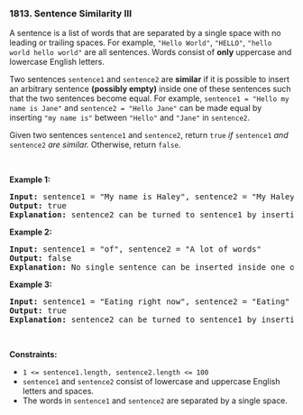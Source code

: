 <h3 align="left"> 1813. Sentence Similarity III</h3>
<div><p>A sentence is a list of words that are separated by a single space with no leading or trailing spaces. For example, <code>"Hello World"</code>, <code>"HELLO"</code>, <code>"hello world hello world"</code> are all sentences. Words consist of <strong>only</strong> uppercase and lowercase English letters.</p>

<p>Two sentences <code>sentence1</code> and <code>sentence2</code> are <strong>similar</strong> if it is possible to insert an arbitrary sentence <strong>(possibly empty)</strong> inside one of these sentences such that the two sentences become equal. For example, <code>sentence1 = "Hello my name is Jane"</code> and <code>sentence2 = "Hello Jane"</code> can be made equal by inserting <code>"my name is"</code> between <code>"Hello"</code> and <code>"Jane"</code> in <code>sentence2</code>.</p>

<p>Given two sentences <code>sentence1</code> and <code>sentence2</code>, return <code>true</code> <em>if </em><code>sentence1</code> <em>and </em><code>sentence2</code> <em>are similar.</em> Otherwise, return <code>false</code>.</p>

<p>&nbsp;</p>
<p><strong>Example 1:</strong></p>

<pre><strong>Input:</strong> sentence1 = "My name is Haley", sentence2 = "My Haley"
<strong>Output:</strong> true
<strong>Explanation:</strong> sentence2 can be turned to sentence1 by inserting "name is" between "My" and "Haley".
</pre>

<p><strong>Example 2:</strong></p>

<pre><strong>Input:</strong> sentence1 = "of", sentence2 = "A lot of words"
<strong>Output:</strong> false
<strong>Explanation: </strong>No single sentence can be inserted inside one of the sentences to make it equal to the other.
</pre>

<p><strong>Example 3:</strong></p>

<pre><strong>Input:</strong> sentence1 = "Eating right now", sentence2 = "Eating"
<strong>Output:</strong> true
<strong>Explanation:</strong> sentence2 can be turned to sentence1 by inserting "right now" at the end of the sentence.
</pre>

<p>&nbsp;</p>
<p><strong>Constraints:</strong></p>

<ul>
	<li><code>1 &lt;= sentence1.length, sentence2.length &lt;= 100</code></li>
	<li><code>sentence1</code> and <code>sentence2</code> consist of lowercase and uppercase English letters and spaces.</li>
	<li>The words in <code>sentence1</code> and <code>sentence2</code> are separated by a single space.</li>
</ul>
</div>